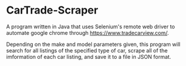 # CarTrade-Scraper

A program written in Java that uses Selenium's remote web driver to automate google chrome through https://www.tradecarview.com/.

Depending on the make and model parameters given, this program will search for all listings of the specified type of car, scrape all of the imformation of each car listing, and save it to a file in JSON format.

